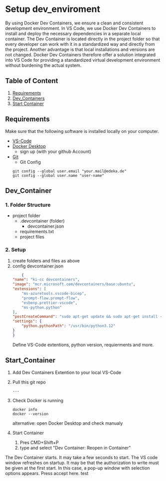 # Setup dev_enviroment
By using Docker Dev Containers, we ensure a clean and consistent development environment. In VS Code, we use Docker Dev Containers to install and deploy the necessary dependencies in a separate local container. The Dev Container is located directly in the project folder so that every developer can work with it in a standardized way and directly from the project. Another advantage is that local installations and versions are not changed. Docker Dev Containers therefore offer a solution integrated into VS Code for providing a standardized virtual development environment without burdening the actual system.

## Table of Content
1. [Requirements](#requirements)
1. [Dev_Containers](#dev_container)
2. [Start Container](#start_container)

## Requirements
Make sure that the following software is installed locally on your computer. 
- [VS-Code](https://code.visualstudio.com/)
- [Docker Desktop](https://www.docker.com/products/docker-desktop/)
    - sign up (with your github Account)
- [Git](https://git-scm.com/)
    - Git Config
    ```shell
    git config --global user.email "your.mail@edeka.de"
    git config --global user.name "user-name"
    ```

## Dev_Container
### 1. Folder Structure
- project folder
    - .devcontainer (folder)
        - devcontainer.json
    - requirements.txt
    - project files

### 2. Setup

1. create folders and files as above
2. config devcontainer.json
    ```json
        {
    "name": "ki-cc devcontainers",
    "image": "mcr.microsoft.com/devcontainers/base:ubuntu",
    "extensions": [
        "ms-azuretools.vscode-bicep",
        "prompt-flow.prompt-flow",
        "esbenp.prettier-vscode",
        "ms-python.python"
    ],
    "postCreateCommand": "sudo apt-get update && sudo apt-get install -y git python3.12 && pip install -r /workspace/requirements.txt",
    "settings": {
        "python.pythonPath": "/usr/bin/python3.12"
    }
    }
    ```
    Define VS-Code extentions, python version, requierments and more. 



## Start_Container
1. Add Dev Containers Extention to your local VS-Code
2. Pull this git repo
     ```shell
    ---
    ```
3. Check Docker is running

    ```docker
    docker info
    docker --version
    ```
    alternative: 
    open Docker Desktop and check manualy

4. Start Container
    1. Pres CMD+Shift+P
    2. type and select "Dev Container: Reopen in Container"

The Dev Container starts.
It may take a few seconds to start. 
The VS code window refreshes on startup. It may be that the authorization to write must be given at the first start. In this case, a pop-up window with selection options appears. Press accept here.
test